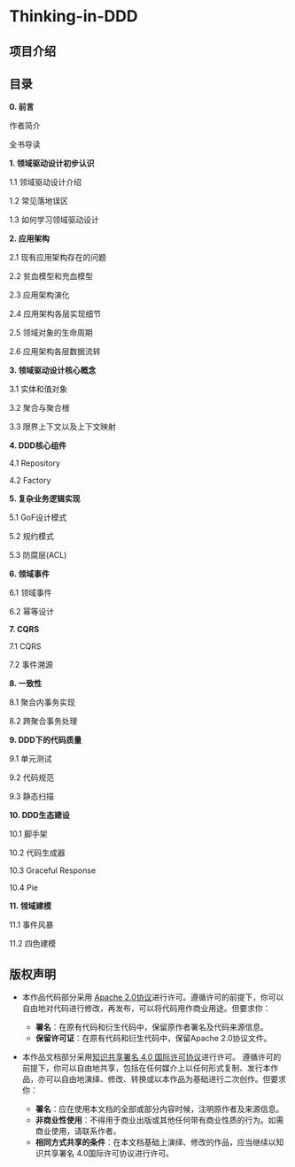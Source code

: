 # Thinking-in-DDD

## 项目介绍

## 目录

**0. 前言**

作者简介

全书导读

**1. 领域驱动设计初步认识**

1.1 领域驱动设计介绍

1.2 常见落地误区

1.3 如何学习领域驱动设计

**2. 应用架构**

2.1 现有应用架构存在的问题

2.2 贫血模型和充血模型

2.3 应用架构演化

2.4 应用架构各层实现细节

2.5 领域对象的生命周期

2.6 应用架构各层数据流转

**3. 领域驱动设计核心概念**

3.1 实体和值对象

3.2 聚合与聚合根

3.3 限界上下文以及上下文映射

**4. DDD核心组件**

4.1 Repository

4.2 Factory

**5. 复杂业务逻辑实现**

5.1 GoF设计模式

5.2 规约模式

5.3 防腐层(ACL)

**6. 领域事件**

6.1 领域事件

6.2 幂等设计

**7. CQRS**

7.1 CQRS

7.2 事件溯源

**8. 一致性**

8.1 聚合内事务实现

8.2 跨聚合事务处理

**9. DDD下的代码质量**

9.1 单元测试

9.2 代码规范

9.3 静态扫描

**10. DDD生态建设**

10.1 脚手架

10.2 代码生成器

10.3 Graceful Response

10.4 Pie

**11. 领域建模**

11.1 事件风暴

11.2 四色建模

## 版权声明

- 本作品代码部分采用 [Apache 2.0协议](https://www.apache.org/licenses/LICENSE-2.0)进行许可。遵循许可的前提下，你可以自由地对代码进行修改，再发布，可以将代码用作商业用途。但要求你：

  - **署名**：在原有代码和衍生代码中，保留原作者署名及代码来源信息。
  - **保留许可证**：在原有代码和衍生代码中，保留Apache 2.0协议文件。
- 本作品文档部分采用[知识共享署名 4.0 国际许可协议](http://creativecommons.org/licenses/by/4.0/)进行许可。 遵循许可的前提下，你可以自由地共享，包括在任何媒介上以任何形式复制、发行本作品，亦可以自由地演绎、修改、转换或以本作品为基础进行二次创作。但要求你：

  - **署名**：应在使用本文档的全部或部分内容时候，注明原作者及来源信息。
  - **非商业性使用**：不得用于商业出版或其他任何带有商业性质的行为。如需商业使用，请联系作者。
  - **相同方式共享的条件**：在本文档基础上演绎、修改的作品，应当继续以知识共享署名 4.0国际许可协议进行许可。
